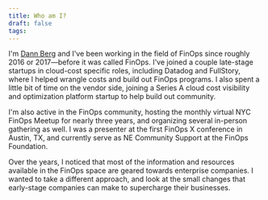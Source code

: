 ```yaml
---
title: Who am I?
draft: false
tags:
---
```

 I'm [Dann Berg](https://dannb.org) and I've been working in the field of FinOps since roughly 2016 or 2017—before it was called FinOps. I've joined a couple late-stage startups in cloud-cost specific roles, including Datadog and FullStory, where I helped wrangle costs and build out FinOps programs. I also spent a little bit of time on the vendor side, joining a Series A cloud cost visibility and optimization platform startup to help build out community.

I'm also active in the FinOps community, hosting the monthly virtual NYC FinOps Meetup for nearly three years, and organizing several in-person gathering as well. I was a presenter at the first FinOps X conference in Austin, TX, and currently serve as NE Community Support at the FinOps Foundation.

Over the years, I noticed that most of the information and resources available in the FinOps space are geared towards enterprise companies. I wanted to take a different approach, and look at the small changes that early-stage companies can make to supercharge their businesses.